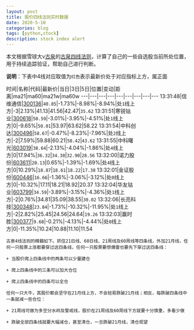 ```yaml
---
layout: post
title: 股价四线法则实时数据
date: 2020-5-10
categories: blog
tags: [python,stock]
description: stock index alert
---
```



本文根据雪球大v[古泉](https://xueqiu.com/u/7148646888)的[古泉四线法则](https://xueqiu.com/7148646888/130498192)，计算了自己的一些自选股当前所处位置，用于持续追踪验证，帮助自己进行判断。

**说明**：下表中4线对应取值为`红色`表示最新价处于对应指标上方，属正面

时间|名称|代码|最新价|当日|3日|5日|位置|变动|距离|ma21|ma60|ma21w|ma60w
---|---|---|---|---|---|---|---|---
13:31:48|信维通信|[300136](https://xueqiu.com/S/SZ300136)|`40.85`|-1.73%|-8.98%|-8.94%|处`1`线上方|-3|2.13%|41.13|41.56|42.47|`35.62`
13:31:51|寒锐钴业|[300618](https://xueqiu.com/S/SZ300618)|`50.59`|-3.01%|-3.95%|-4.51%|处`1`线上方|0|-9.65%|`50.01`|53.97|63.62|58.22
13:31:54|中科创达|[300496](https://xueqiu.com/S/SZ300496)|`58.67`|-0.47%|-8.23%|-7.96%|处`2`线上方|-2|7.59%|59.88|60.21|`58.42`|`43.62`
13:31:55|中科曙光|[603019](https://xueqiu.com/S/SH603019)|`38.64`|-2.13%|-4.04%|-1.86%|处`4`线上方|0|17.94%|`36.32`|`34.30`|`32.90`|`28.56`
13:32:00|诺力股份|[603611](https://xueqiu.com/S/SH603611)|`20.13`|0.65%|-1.39%|-1.69%|处`4`线上方|0|10.29%|`18.87`|`18.61`|`18.22`|`17.38`
13:32:01|金证股份|[600446](https://xueqiu.com/S/SH600446)|`16.66`|-1.36%|-3.06%|-3.12%|处`0`线上方|0|-10.32%|17.11|18.21|18.92|20.37
13:32:04|华友钴业|[603799](https://xueqiu.com/S/SH603799)|`34.59`|-3.89%|-3.15%|-4.36%|处`1`线上方|-2|0.76%|34.81|35.09|38.55|`30.02`
13:32:06|长亮科技|[300348](https://xueqiu.com/S/SZ300348)|`23.84`|-1.73%|-10.32%|-11.95%|处`1`线上方|-2|2.82%|25.45|24.56|24.64|`19.26`
13:32:03|赢时胜|[300377](https://xueqiu.com/S/SZ300377)|`9.68`|-0.21%|-4.13%|-4.44%|处`0`线上方|0|-11.35%|10.24|10.88|11.10|11.54

```
古泉4线法则的精髓如下。抓住21日线、60日线、21周线及60周线等四条线，外加21月线，任何一只股票上涨都要穿过这四条线，任何一只股票要想爆雷也要先下穿过这四条线：

+ 当股价爬上四条线中的两条可以少量建仓

+ 爬上四条线中的三条可以加大仓位

+ 爬上四条线中的四条可以全仓

任何一只大牛，其股价都会坚守在21月线上方，不会轻易跌破21月线；相反，每跌破四条线中一条就减一些仓位：

+ 21周线可做为多空分水岭及警戒线，股价在21周线及60周线下方就要十分慎重，多看少做

+ 跌破全部四条线就要大幅减仓，甚至清仓，一旦跌破21月线，清仓观望
```